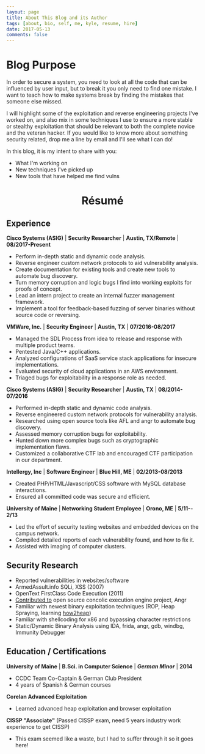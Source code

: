 ```yaml
---
layout: page
title: About This Blog and its Author
tags: [about, bio, self, me, kyle, resume, hire]
date: 2017-05-13
comments: false
---
```


# Blog Purpose
In order to secure a system, you need to look at all the code that can be influenced by user input, but to break it you only need to find one mistake.  I want to teach how to make systems break by finding the mistakes that someone else missed.

I will highlight some of the exploitation and reverse engineering projects I've worked on, and also mix in some techniques I use to ensure a more stable or stealthy exploitation that should be relevant to both the complete novice and the veteran hacker. If you would like to know more about something security related, drop me a line by email and I'll see what I can do!

In this blog, it is my intent to share with you:
 * What I'm working on
 * New techniques I've picked up
 * New tools that have helped me find vulns


# <center>Résumé</center>
## Experience
**Cisco Systems (ASIG)** | **Security Researcher** | **Austin, TX/Remote** | **08/2017-Present**
* Perform in-depth static and dynamic code analysis.
* Reverse engineer custom network protocols to aid vulnerability analysis.
* Create documentation for existing tools and create new tools to automate bug discovery.
* Turn memory corruption and logic bugs I find into working exploits for proofs of concept.
* Lead an intern project to create an internal fuzzer management framework.
* Implement a tool for feedback-based fuzzing of server binaries without source code or reversing.

**VMWare, Inc.** | **Security Engineer** | **Austin, TX** | **07/2016-08/2017**
* Managed the SDL Process from idea to release and response with multiple product teams.
* Pentested Java/C++ applications.
* Analyzed configurations of SaaS service stack applications for insecure implementations.
* Evaluated security of cloud applications in an AWS environment.
* Triaged bugs for exploitability in a response role as needed.

**Cisco Systems (ASIG)** | **Security Researcher** | **Austin, TX** | **08/2014-07/2016**
* Performed in-depth static and dynamic code analysis.
* Reverse engineered custom network protocols for vulnerability analysis.
* Researched using open source tools like AFL and angr to automate bug discovery.
* Assessed memory corruption bugs for exploitability.
* Hunted down more complex bugs such as cryptographic implementation flaws.
* Customized a collaborative CTF lab and encouraged CTF participation in our department.

**Intellergy, Inc** | **Software Engineer** | **Blue Hill, ME** | **02/2013­-08/2013**
* Created PHP/HTML/Javascript/CSS software with MySQL database interactions.
* Ensured all committed code was secure and efficient.

**University of Maine** | **Networking Student Employee** | **Orono, ME** | **5/11-­2/13**
* Led the effort of security testing websites and embedded devices on the campus network.
* Compiled detailed reports of each vulnerability found, and how to fix it.
* Assisted with imaging of computer clusters.

## Security Research
* Reported vulnerabilities in websites/software
 * ArmedAssult.info SQLi, XSS (2007)
 * OpenText FirstClass Code Execution (2011)
* [Contributed to](https://github.com/angr/angr-doc/blob/master/docs/examples.md#beginner-vulnerability-discovery-example-strcpy_find) open source concolic execution engine project, Angr
* Familiar with newest binary exploitation techniques (ROP, Heap Spraying, learning [how2heap](https://github.com/shellphish/how2heap))
* Familiar with shellcoding for x86 and bypassing character restrictions
* Static/Dynamic Binary Analysis using IDA, frida, angr, gdb, windbg, Immunity Debugger

## Education / Certifications
**University of Maine** | **B.Sci. in Computer Science** | ***German Minor*** | **2014**
* CCDC Team Co-Captain & German Club President
* 4 years of Spanish & German courses

**Corelan Advanced Exploitation**
* Learned advanced heap exploitation and browser exploitation

**CISSP "Associate"** (Passed CISSP exam, need 5 years industry work experience to get CISSP)
* This exam seemed like a waste, but I had to suffer through it so it goes here!
